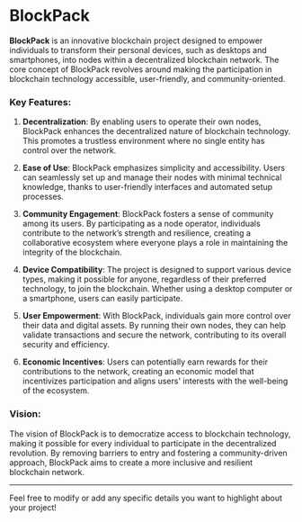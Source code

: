# BlockPack

**BlockPack** is an innovative blockchain project designed to empower individuals to transform their personal devices, such as desktops and smartphones, into nodes within a decentralized blockchain network. The core concept of BlockPack revolves around making the participation in blockchain technology accessible, user-friendly, and community-oriented.

### Key Features:

1. **Decentralization**: By enabling users to operate their own nodes, BlockPack enhances the decentralized nature of blockchain technology. This promotes a trustless environment where no single entity has control over the network.

2. **Ease of Use**: BlockPack emphasizes simplicity and accessibility. Users can seamlessly set up and manage their nodes with minimal technical knowledge, thanks to user-friendly interfaces and automated setup processes.

3. **Community Engagement**: BlockPack fosters a sense of community among its users. By participating as a node operator, individuals contribute to the network’s strength and resilience, creating a collaborative ecosystem where everyone plays a role in maintaining the integrity of the blockchain.

4. **Device Compatibility**: The project is designed to support various device types, making it possible for anyone, regardless of their preferred technology, to join the blockchain. Whether using a desktop computer or a smartphone, users can easily participate.

5. **User Empowerment**: With BlockPack, individuals gain more control over their data and digital assets. By running their own nodes, they can help validate transactions and secure the network, contributing to its overall security and efficiency.

6. **Economic Incentives**: Users can potentially earn rewards for their contributions to the network, creating an economic model that incentivizes participation and aligns users' interests with the well-being of the ecosystem.

### Vision:

The vision of BlockPack is to democratize access to blockchain technology, making it possible for every individual to participate in the decentralized revolution. By removing barriers to entry and fostering a community-driven approach, BlockPack aims to create a more inclusive and resilient blockchain network.

---

Feel free to modify or add any specific details you want to highlight about your project!
